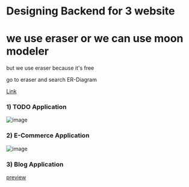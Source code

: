 # Designing Backend for 3 website

# we use eraser or we can use moon modeler

but we use eraser because it's free

go to eraser and search ER-Diagram

[Link](https://app.eraser.io/workspace/VItKkuh1QNeX9UpBQ7SF?origin=share)

### 1) TODO Application
![image](https://github.com/user-attachments/assets/4ad3d261-b85d-4250-8786-1677d8fed706)

### 2) E-Commerce Application
![image](https://github.com/user-attachments/assets/522a1067-f9c6-4389-be16-a3874bc46354)

### 3) Blog Application

[preview]()
